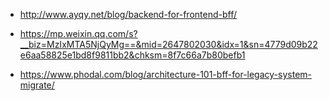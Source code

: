 * http://www.ayqy.net/blog/backend-for-frontend-bff/

* https://mp.weixin.qq.com/s?__biz=MzIxMTA5NjQyMg==&mid=2647802030&idx=1&sn=4779d09b22e6aa58825e1bd8f9811bb2&chksm=8f7c66a7b80befb1

* https://www.phodal.com/blog/architecture-101-bff-for-legacy-system-migrate/